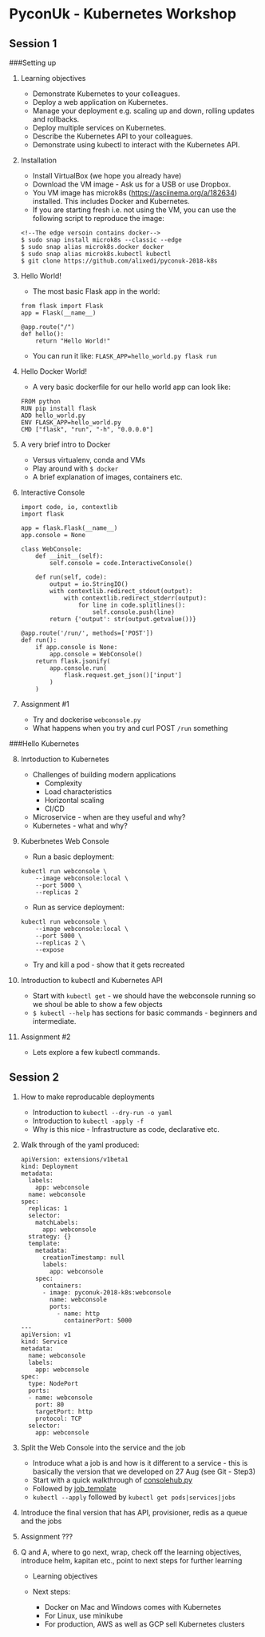 PyconUk - Kubernetes Workshop
=============================

Session 1
---------

###Setting up

1. Learning objectives
	* Demonstrate Kubernetes to your colleagues.
	* Deploy a web application on Kubernetes.
	* Manage your deployment e.g. scaling up and down, rolling updates and rollbacks. 
	* Deploy multiple services on Kubernetes.
	* Describe the Kubernetes API to your colleagues.
	* Demonstrate using kubectl to interact with the Kubernetes API.

2. Installation
	* Install VirtualBox (we hope you already have)
	* Download the VM image - Ask us for a USB or use Dropbox.
	* You VM image has microk8s (https://asciinema.org/a/182634) installed. This includes Docker and Kubernetes.
	* If you are starting fresh i.e. not using the VM, you can use the following script to reproduce the image:

	```
	<!--The edge versoin contains docker-->
	$ sudo snap install microk8s --classic --edge
	$ sudo snap alias microk8s.docker docker
	$ sudo snap alias microk8s.kubectl kubectl
	$ git clone https://github.com/alixedi/pyconuk-2018-k8s
	```

3. Hello World!
	* The most basic Flask app in the world:
	
    ```
    from flask import Flask
    app = Flask(__name__)

    @app.route("/")
    def hello():
        return "Hello World!"	    
    ```
    
   * You can run it like: `FLASK_APP=hello_world.py flask run`

4. Hello Docker World!
	* A very basic dockerfile for our hello world app can look like:

	```
	FROM python
	RUN pip install flask
	ADD hello_world.py
	ENV FLASK_APP=hello_world.py
	CMD ["flask", "run", "-h", "0.0.0.0"]
	```

5. A very brief intro to Docker
	* Versus virtualenv, conda and VMs
	* Play around with `$ docker`
	* A brief explanation of images, containers etc.

6. Interactive Console

    ```
    import code, io, contextlib
    import flask

    app = flask.Flask(__name__)
    app.console = None

    class WebConsole:
        def __init__(self):
            self.console = code.InteractiveConsole()

        def run(self, code):
            output = io.StringIO()
            with contextlib.redirect_stdout(output):
                with contextlib.redirect_stderr(output):
                    for line in code.splitlines():
                        self.console.push(line)
            return {'output': str(output.getvalue())}

    @app.route('/run/', methods=['POST'])
    def run():
        if app.console is None:
            app.console = WebConsole()
        return flask.jsonify( 
            app.console.run(
                flask.request.get_json()['input']
            )
        )
    ```

7. Assignment #1
	* Try and dockerise `webconsole.py`
	* What happens when you try and curl POST `/run` something

###Hello Kubernetes

8. Inrtoduction to Kubernetes
	* Challenges of building modern applications
		* Complexity
		* Load characteristics
		* Horizontal scaling
		* CI/CD
	* Microservice - when are they useful and why?
	* Kubernetes - what and why?

9. Kuberbnetes Web Console 
    * Run a basic deployment: 
    ```
    kubectl run webconsole \
    	--image webconsole:local \
    	--port 5000 \
    	--replicas 2
    ```
    * Run as service deployment: 
    ```
    kubectl run webconsole \
    	--image webconsole:local \
    	--port 5000 \
    	--replicas 2 \
    	--expose
    ```
    * Try and kill a pod - show that it gets recreated

10. Introduction to kubectl and Kubernetes API
    * Start with `kubectl get` - we should have the webconsole running so we shoul be able to show a few objects
    * `$ kubectl --help` has sections for basic commands - beginners and intermediate.

11. Assignment #2
	* Lets explore a few kubectl commands.


Session 2
---------

1. How to make reproducable deployments
    * Introduction to `kubectl --dry-run -o yaml`
    * Introduction to `kubectl -apply -f`
    * Why is this nice - Infrastructure as code, declarative etc.

2. Walk through of the yaml produced:

	```
	apiVersion: extensions/v1beta1
	kind: Deployment
	metadata:
	  labels:
	    app: webconsole
	  name: webconsole
	spec:
	  replicas: 1
	  selector:
	    matchLabels:
	      app: webconsole
	  strategy: {}
	  template:
	    metadata:
	      creationTimestamp: null
	      labels:
	        app: webconsole
	    spec:
	      containers:
	      - image: pyconuk-2018-k8s:webconsole
	        name: webconsole
	        ports:
	          - name: http
	            containerPort: 5000
	---
	apiVersion: v1
	kind: Service
	metadata:
	  name: webconsole
	  labels:
	    app: webconsole
	spec:
	  type: NodePort
	  ports:
	  - name: webconsole
	    port: 80
	    targetPort: http
	    protocol: TCP
	  selector:
	    app: webconsole
    ```

4. Split the Web Console into the service and the job
    * Introduce what a job is and how is it different to a service - this is basically the version that we developed on 27 Aug (see Git - Step3)
    * Start with a quick walkthrough of [consolehub.py](https://github.com/alixedi/pyconuk-2018-k8s/blob/master/step3/consolehub/consolehub.py)
    * Followed by [job_template](https://github.com/alixedi/pyconuk-2018-k8s/blob/master/step3/consolehub/job-template.yaml)
    * `kubectl --apply` followed by `kubectl get pods|services|jobs`

5. Introduce the final version that has API, provisioner, redis as a queue and the jobs

6. Assignment ???

7. Q and A, where to go next, wrap, check off the learning objectives, introduce helm, kapitan etc., point to next steps for further learning

	* Learning objectives

	* Next steps:

		* Docker on Mac and Windows comes with Kubernetes
		* For Linux, use minikube
		* For production, AWS as well as GCP sell Kubernetes clusters
